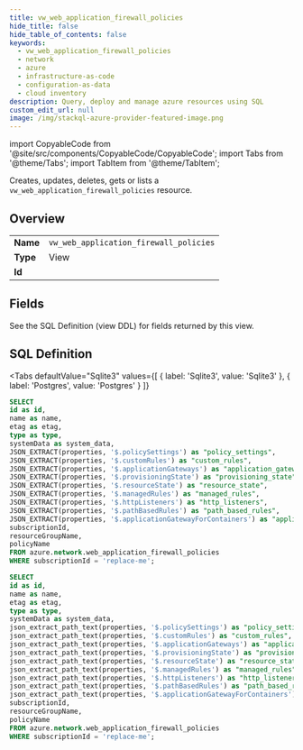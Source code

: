 ```yaml
--- 
title: vw_web_application_firewall_policies
hide_title: false
hide_table_of_contents: false
keywords:
  - vw_web_application_firewall_policies
  - network
  - azure
  - infrastructure-as-code
  - configuration-as-data
  - cloud inventory
description: Query, deploy and manage azure resources using SQL
custom_edit_url: null
image: /img/stackql-azure-provider-featured-image.png
---
```


import CopyableCode from '@site/src/components/CopyableCode/CopyableCode';
import Tabs from '@theme/Tabs';
import TabItem from '@theme/TabItem';

Creates, updates, deletes, gets or lists a <code>vw_web_application_firewall_policies</code> resource.

## Overview
<table><tbody>
<tr><td><b>Name</b></td><td><code>vw_web_application_firewall_policies</code></td></tr>
<tr><td><b>Type</b></td><td>View</td></tr>
<tr><td><b>Id</b></td><td><CopyableCode code="azure.network.vw_web_application_firewall_policies" /></td></tr>
</tbody></table>

## Fields

See the SQL Definition (view DDL) for fields returned by this view.

## SQL Definition

<Tabs
defaultValue="Sqlite3"
values={[
{ label: 'Sqlite3', value: 'Sqlite3' },
{ label: 'Postgres', value: 'Postgres' }
]}
>
<TabItem value="Sqlite3">

```sql
SELECT
id as id,
name as name,
etag as etag,
type as type,
systemData as system_data,
JSON_EXTRACT(properties, '$.policySettings') as "policy_settings",
JSON_EXTRACT(properties, '$.customRules') as "custom_rules",
JSON_EXTRACT(properties, '$.applicationGateways') as "application_gateways",
JSON_EXTRACT(properties, '$.provisioningState') as "provisioning_state",
JSON_EXTRACT(properties, '$.resourceState') as "resource_state",
JSON_EXTRACT(properties, '$.managedRules') as "managed_rules",
JSON_EXTRACT(properties, '$.httpListeners') as "http_listeners",
JSON_EXTRACT(properties, '$.pathBasedRules') as "path_based_rules",
JSON_EXTRACT(properties, '$.applicationGatewayForContainers') as "application_gateway_for_containers",
subscriptionId,
resourceGroupName,
policyName
FROM azure.network.web_application_firewall_policies
WHERE subscriptionId = 'replace-me';
```

</TabItem>
<TabItem value="Postgres">

```sql
SELECT
id as id,
name as name,
etag as etag,
type as type,
systemData as system_data,
json_extract_path_text(properties, '$.policySettings') as "policy_settings",
json_extract_path_text(properties, '$.customRules') as "custom_rules",
json_extract_path_text(properties, '$.applicationGateways') as "application_gateways",
json_extract_path_text(properties, '$.provisioningState') as "provisioning_state",
json_extract_path_text(properties, '$.resourceState') as "resource_state",
json_extract_path_text(properties, '$.managedRules') as "managed_rules",
json_extract_path_text(properties, '$.httpListeners') as "http_listeners",
json_extract_path_text(properties, '$.pathBasedRules') as "path_based_rules",
json_extract_path_text(properties, '$.applicationGatewayForContainers') as "application_gateway_for_containers",
subscriptionId,
resourceGroupName,
policyName
FROM azure.network.web_application_firewall_policies
WHERE subscriptionId = 'replace-me';
```

</TabItem>
</Tabs>
